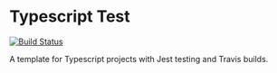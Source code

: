 # Typescript Test

[![Build Status](https://travis-ci.org/sjohnsonaz/typescript-test.svg?branch=master)](https://travis-ci.org/sjohnsonaz/typescript-test)

A template for Typescript projects with Jest testing and Travis builds.
